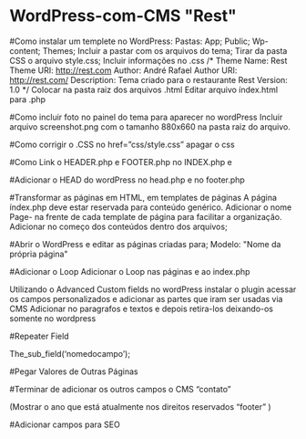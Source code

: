 # WordPress-com-CMS "Rest" 

#Como instalar um templete no WordPress:
	Pastas:
		App;
		Public;
		Wp-content;
		Themes;
			Incluir a pastar com os arquivos do tema;
				Tirar da pasta CSS o arquivo style.css;
				Incluir informações no .css
          /*
          Theme Name: Rest
          Theme URI: http://rest.com
          Author: André Rafael
          Author URI: http://rest.com/
          Description: Tema criado para o restaurante Rest
          Version: 1.0
          */
				Colocar na pasta raiz dos arquivos .html
				Editar arquivo índex.html para .php

#Como incluir foto no painel do tema para aparecer no wordPress
	Incluir arquivo screenshot.png com o tamanho 880x660 na pasta raiz do arquivo.

#Como corrigir o .CSS no href=”css/style.css” apagar o css 
<link rel="stylesheet" href="<?php echo get_stylesheet_directory_uri(); ?>/style.css">

#Como Link o HEADER.php e FOOTER.php no INDEX.php
	<?php get-header(); ?> e <?php get-footer(); ?>

#Adicionar o HEAD do wordPress no head.php e no footer.php
	<?php wp_head(); ?>
	<?php wp_footer();?>

#Transformar as páginas em HTML, em templates de páginas
A página índex.php deve estar reservada para conteúdo genérico.
Adicionar o nome Page- na frente de cada template de página para facilitar a organização.
Adicionar no começo dos conteúdos dentro dos arquivos;
<?php //Tamplete Name:Sobre ?>

#Abrir o WordPress e editar as páginas criadas para;
	Modelo: "Nome da própria página"
	
#Adicionar o Loop
	Adicionar o Loop nas páginas e ao index.php
	<?php if (have_posts() ) : while ( have_posts() ) : the_post() ;  ?>
		<?php the_title(); ?>
		<?php the_content(); ?>
		<?php endwhile; else: ?>
			<p><?php esc_html_e(‘Sorry, no posts matched your criteria. ’); ?></p>
	<?php endif; ?>

Utilizando o Advanced Custom fields no wordPress
	instalar o plugin 
	acessar os campos personalizados e adicionar as partes que iram ser usadas via CMS
	Adicionar no paragrafos e textos <?php the_field('titulo_historia') ?> e depois retira-los deixando-os somente no wordpress

#Repeater Field
<?php IF(have_rows(‘nomedorepeater’)): while(have-rows(‘nomedorepeater’)) : the_row; ?>
The_sub_field(‘nomedocampo’);
<?php endwhile; else : endif ?>

#Pegar Valores de Outras Páginas
<?php
<!--Declaração de vareável -->
<?php $contato = get_page_by_title('contato'); ?> 
<!-- Fim de Declaração de vareável -->

<?php the_field('endereco_header', $contato); ?>
<?php the_field('telefone_header', $contato); ?>

#Terminar de adicionar os outros campos o CMS “contato”
<?php echo date("Y"); ?> (Mostrar o ano que está atualmente nos direitos reservados “footer” )

#Adicionar campos para SEO
<title><?php bloginfo('name'); ?> - <?php wp_title(''); ?> <?php the_field('title_seo'); ?></title>
<meta name="description" content="<?php bloginfo('name'); ?> - <?php wp_title(''); ?> <?php the_field('description_seo'); ?>">

